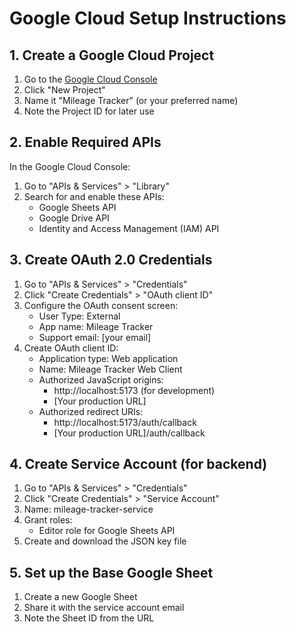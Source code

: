 # Google Cloud Setup Instructions

## 1. Create a Google Cloud Project
1. Go to the [Google Cloud Console](https://console.cloud.google.com)
2. Click "New Project"
3. Name it "Mileage Tracker" (or your preferred name)
4. Note the Project ID for later use

## 2. Enable Required APIs
In the Google Cloud Console:
1. Go to "APIs & Services" > "Library"
2. Search for and enable these APIs:
   - Google Sheets API
   - Google Drive API
   - Identity and Access Management (IAM) API

## 3. Create OAuth 2.0 Credentials
1. Go to "APIs & Services" > "Credentials"
2. Click "Create Credentials" > "OAuth client ID"
3. Configure the OAuth consent screen:
   - User Type: External
   - App name: Mileage Tracker
   - Support email: [your email]
4. Create OAuth client ID:
   - Application type: Web application
   - Name: Mileage Tracker Web Client
   - Authorized JavaScript origins: 
     - http://localhost:5173 (for development)
     - [Your production URL]
   - Authorized redirect URIs:
     - http://localhost:5173/auth/callback
     - [Your production URL]/auth/callback

## 4. Create Service Account (for backend)
1. Go to "APIs & Services" > "Credentials"
2. Click "Create Credentials" > "Service Account"
3. Name: mileage-tracker-service
4. Grant roles:
   - Editor role for Google Sheets API
5. Create and download the JSON key file

## 5. Set up the Base Google Sheet
1. Create a new Google Sheet
2. Share it with the service account email
3. Note the Sheet ID from the URL